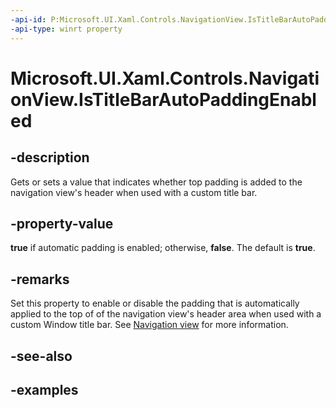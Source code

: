 ```yaml
---
-api-id: P:Microsoft.UI.Xaml.Controls.NavigationView.IsTitleBarAutoPaddingEnabled
-api-type: winrt property
---
```


# Microsoft.UI.Xaml.Controls.NavigationView.IsTitleBarAutoPaddingEnabled

<!--
public bool IsTitleBarAutoPaddingEnabled { get; set; }
-->

## -description

Gets or sets a value that indicates whether top padding is added to the navigation view's header when used with a custom title bar.

## -property-value

**true** if automatic padding is enabled; otherwise, **false**. The default is **true**.

## -remarks

Set this property to enable or disable the padding that is automatically applied to the top of of the navigation view's header area when used with a custom Window title bar. See [Navigation view](/windows/uwp/design/controls-and-patterns/navigationview#top-whitespace) for more information.

## -see-also

## -examples

